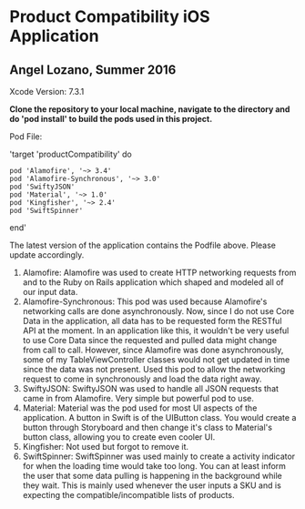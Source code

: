 # Product Compatibility iOS Application
## Angel Lozano, Summer 2016

Xcode Version: 7.3.1

**Clone the repository to your local machine, navigate to the directory and do 'pod install' to build the pods used in this project.**

Pod File:

 'target 'productCompatibility' do
 
    pod 'Alamofire', '~> 3.4'  
    pod 'Alamofire-Synchronous', '~> 3.0'  
    pod 'SwiftyJSON'  
    pod 'Material', '~> 1.0'  
    pod 'Kingfisher', '~> 2.4'  
    pod 'SwiftSpinner'  
  
 end'

The latest version of the application contains the Podfile above. Please update accordingly.

1. Alamofire: Alamofire was used to create HTTP networking requests from and to the Ruby on Rails application which shaped and modeled all of our input data.
2. Alamofire-Synchronous: This pod was used because Alamofire's networking calls are done asynchronously. Now, since I do not use Core Data in the application, all data has to be requested form the RESTful API at the moment. In an application like this, it wouldn't be very useful to use Core Data since the requested and pulled data might change from call to call. However, since Alamofire was done asynchronously, some of my TableViewController classes would not get updated in time since the data was not present. Used this pod to allow the networking request to come in synchronously and load the data right away.
3. SwiftyJSON: SwiftyJSON was used to handle all JSON requests that came in from Alamofire. Very simple but powerful pod to use.
4. Material: Material was the pod used for most UI aspects of the application. A button in Swift is of the UIButton class. You would create a button through Storyboard and then change it's class to Material's button class, allowing you to create even cooler UI.
5. Kingfisher: Not used but forgot to remove it.
6. SwiftSpinner: SwiftSpinner was used mainly to create a activity indicator for when the loading time would take too long. You can at least inform the user that some data pulling is happening in the background while they wait. This is mainly used whenever the user inputs a SKU and is expecting the compatible/incompatible lists of products.

